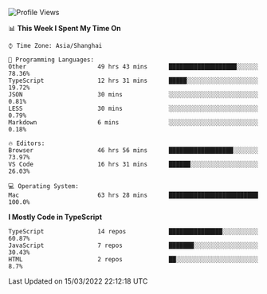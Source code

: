 <!--START_SECTION:waka-->
![Profile Views](http://img.shields.io/badge/Profile%20Views-0-blue)

📊 **This Week I Spent My Time On** 

```text
⌚︎ Time Zone: Asia/Shanghai

💬 Programming Languages: 
Other                    49 hrs 43 mins      ███████████████████░░░░░░   78.36% 
TypeScript               12 hrs 31 mins      █████░░░░░░░░░░░░░░░░░░░░   19.72% 
JSON                     30 mins             ░░░░░░░░░░░░░░░░░░░░░░░░░   0.81% 
LESS                     30 mins             ░░░░░░░░░░░░░░░░░░░░░░░░░   0.79% 
Markdown                 6 mins              ░░░░░░░░░░░░░░░░░░░░░░░░░   0.18%

🔥 Editors: 
Browser                  46 hrs 56 mins      ██████████████████░░░░░░░   73.97% 
VS Code                  16 hrs 31 mins      ██████░░░░░░░░░░░░░░░░░░░   26.03%

💻 Operating System: 
Mac                      63 hrs 28 mins      █████████████████████████   100.0%

```

**I Mostly Code in TypeScript** 

```text
TypeScript               14 repos            ███████████████░░░░░░░░░░   60.87% 
JavaScript               7 repos             ███████░░░░░░░░░░░░░░░░░░   30.43% 
HTML                     2 repos             ██░░░░░░░░░░░░░░░░░░░░░░░   8.7%

```



 Last Updated on 15/03/2022 22:12:18 UTC
<!--END_SECTION:waka-->
